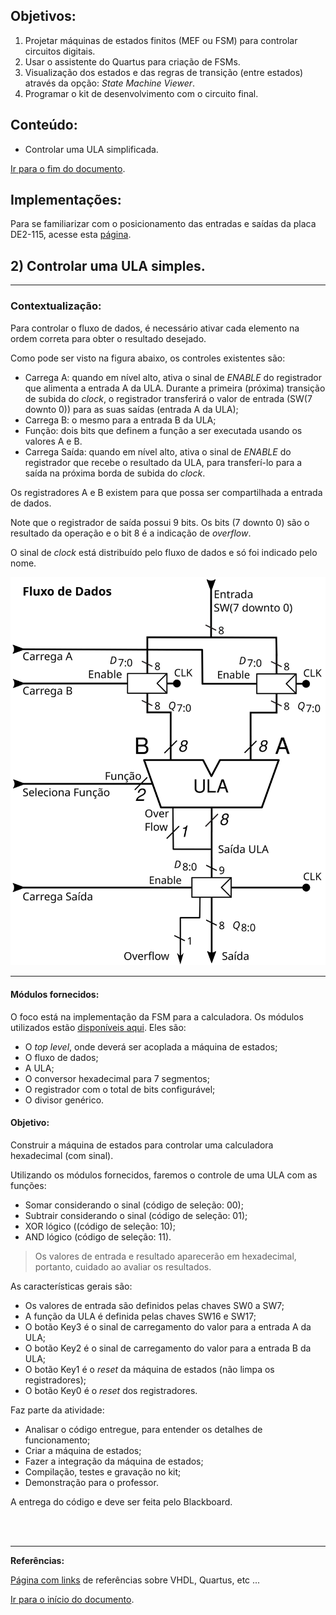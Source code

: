 <a name="inicio"></a>

## Objetivos:

1.  Projetar máquinas de estados finitos (MEF ou FSM) para controlar circuitos digitais.
2.  Usar o assistente do Quartus para criação de FSMs.
3.  Visualização dos estados e das regras de transição (entre estados) através da opção: _State Machine Viewer_.
4.  Programar o kit de desenvolvimento com o circuito final.

## Conteúdo:

*   Controlar uma ULA simplificada.

[Ir para o fim do documento](#fimDocumento).

## Implementações:

Para se familiarizar com o posicionamento das entradas e saídas da placa DE2-115, acesse esta [página][placaDE2-115].

## 2) Controlar uma ULA simples.

***

### Contextualização:

Para controlar o fluxo de dados, é necessário ativar cada elemento na ordem correta para obter o resultado desejado.

Como pode ser visto na figura abaixo, os controles existentes são:

-   Carrega A: quando em nível alto, ativa o sinal de _ENABLE_ do registrador que alimenta a entrada A da ULA. Durante a primeira (próxima) transição de subida do _clock_, o registrador transferirá o valor de entrada (SW(7 downto 0)) para as suas saídas (entrada A da ULA);
-   Carrega B: o mesmo para a entrada B da ULA;
-   Função: dois bits que definem a função a ser executada usando os valores A e B.
-   Carrega Saída: quando em nível alto, ativa o sinal de _ENABLE_ do registrador que recebe o resultado da ULA, para transferí-lo para a saída na próxima borda de subida do _clock_.

Os registradores A e B existem para que possa ser compartilhada a entrada de dados.

Note que o registrador de saída possui 9 bits. Os bits (7 downto 0) são o resultado da operação e o bit 8 é a indicação de _overflow_.

O sinal de _clock_ está distribuído pelo fluxo de dados e só foi indicado pelo nome.

![](./imagensComponentes/FluxoDados_aula6.svg)

***

#### Módulos fornecidos:

O foco está na implementação da FSM para a calculadora. Os módulos utilizados estão [disponíveis aqui][modulosAula6B]. Eles são:

-   O _top level_, onde deverá ser acoplada a máquina de estados;
-   O fluxo de dados;
-   A ULA;
-   O conversor hexadecimal para 7 segmentos;
-   O registrador com o total de bits configurável;
-   O divisor genérico.

#### Objetivo:

Construir a máquina de estados para controlar uma calculadora hexadecimal (com sinal).

Utilizando os módulos fornecidos, faremos o controle de uma ULA com as funções:

-   Somar considerando o sinal (código de seleção: 00);
-   Subtrair considerando o sinal (código de seleção: 01);
-   XOR lógico ((código de seleção: 10);
-   AND lógico (código de seleção: 11).

>Os valores de entrada e resultado aparecerão em hexadecimal, portanto, cuidado ao avaliar os resultados.

As características gerais são:

-   Os valores de entrada são definidos pelas chaves SW0 a SW7;
-   A função da ULA é definida pelas chaves SW16 e SW17;
-   O botão Key3 é o sinal de carregamento do valor para a entrada A da ULA;
-   O botão Key2 é o sinal de carregamento do valor para a entrada B da ULA;
-   O botão Key1 é o _reset_ da máquina de estados (não limpa os registradores);
-   O botão Key0 é o _reset_ dos registradores.

Faz parte da atividade:

-   Analisar o código entregue, para entender os detalhes de funcionamento;
-   Criar a máquina de estados;
-   Fazer a integração da máquina de estados;
-   Compilação, testes e gravação no kit;
-   Demonstração para o professor.

A entrega do código e deve ser feita pelo Blackboard.

<br><br>

***

**Referências:**

[Página com links][linksUteis] de referências sobre VHDL, Quartus, etc ...

<a name="fimDocumento"></a> [Ir para o início do documento](#inicio).

<!---
######### (inicio dos links) ##########
#######################################
########### Links Internos ############
--->
[placaDE2-115]:  ./fpga/_layoutDE2_115.html

[linksUteis]: ./linksUteis.html

[modulosAula6B]: ./vhdl/_modulosCalculadoraFSM.html

<!---   FIM  --->
